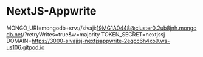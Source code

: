 # NextJS-Appwrite

MONGO_URI=mongodb+srv://sivaji:19MG1A0448@cluster0.2ub8jnh.mongodb.net/?retryWrites=true&w=majority
TOKEN_SECRET=nextjssj
DOMAIN=https://3000-sivajisj-nextjsappwrite-2eqcc6h4xo9.ws-us106.gitpod.io